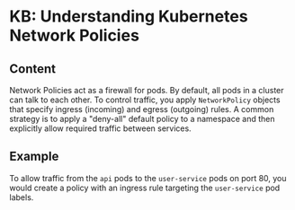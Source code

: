 # KB: Understanding Kubernetes Network Policies

## Content
Network Policies act as a firewall for pods. By default, all pods in a cluster can talk to each other.
To control traffic, you apply `NetworkPolicy` objects that specify ingress (incoming) and egress (outgoing) rules.
A common strategy is to apply a "deny-all" default policy to a namespace and then explicitly allow required traffic between services.

## Example
To allow traffic from the `api` pods to the `user-service` pods on port 80, you would create a policy with an ingress rule targeting the `user-service` pod labels.